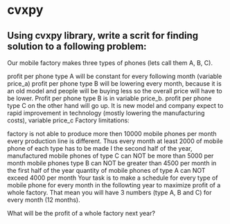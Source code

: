 # cvxpy
## Using cvxpy library, write a scrit for finding solution to a following problem:

Our mobile factory makes three types of phones (lets call them A, B, C).

profit per phone type A will be constant for every following month (variable price_a)
profit per phone type B will be lowering every month, because it is an old model and people will be buying less so the overall price will have to be lower. Profit per phone type B is in variable price_b.
profit per phone type C on the other hand will go up. It is new model and company expect to rapid improvement in technology (mostly lowering the manufacturing costs), variable price_c
Factory limitations:

factory is not able to produce more then 10000 mobile phones per month
every production line is different. Thus every month at least 2000 of mobile phone of each type has to be made
I the second half of the year, manufactured mobile phones of type C can NOT be more than 5000 per month
mobile phones type B can NOT be greater than 4500 per month
in the first half of the year quantity of mobile phones of type A can NOT exceed 4000 per month
Your task is to make a schedule for every type of mobile phone for every month in the followting year to maximize profit of a whole factory. That mean you will have 3 numbers (type A, B and C) for every month (12 months).

What will be the profit of a whole factory next year?
